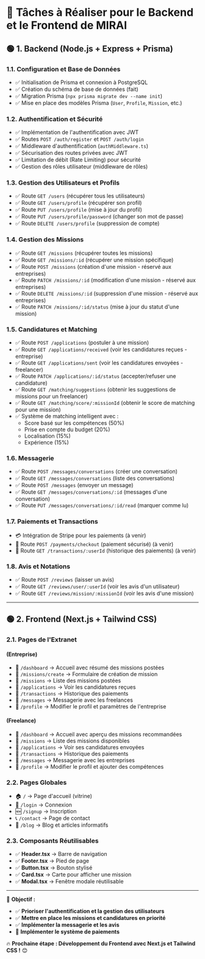 # 🚀 Tâches à Réaliser pour le Backend et le Frontend de MIRAI

## 🟢 **1. Backend (Node.js + Express + Prisma)**

### **1.1. Configuration et Base de Données**
- ✅ Initialisation de Prisma et connexion à PostgreSQL
- ✅ Création du schéma de base de données (fait)
- ✅ Migration Prisma (`npx prisma migrate dev --name init`)
- ✅ Mise en place des modèles Prisma (`User`, `Profile`, `Mission`, etc.)

### **1.2. Authentification et Sécurité**
- ✅ Implémentation de l'authentification avec JWT
- ✅ Routes `POST /auth/register` et `POST /auth/login`
- ✅ Middleware d'authentification (`authMiddleware.ts`)
- ✅ Sécurisation des routes privées avec JWT
- ✅ Limitation de débit (Rate Limiting) pour sécurité
- ✅ Gestion des rôles utilisateur (middleware de rôles)

### **1.3. Gestion des Utilisateurs et Profils**
- ✅ Route `GET /users` (récupérer tous les utilisateurs)
- ✅ Route `GET /users/profile` (récupérer son profil)
- ✅ Route `PUT /users/profile` (mise à jour du profil)
- ✅ Route `PUT /users/profile/password` (changer son mot de passe)
- ✅ Route `DELETE /users/profile` (suppression de compte)

### **1.4. Gestion des Missions**
- ✅ Route `GET /missions` (récupérer toutes les missions)
- ✅ Route `GET /missions/:id` (récupérer une mission spécifique)
- ✅ Route `POST /missions` (création d'une mission - réservé aux entreprises)
- ✅ Route `PATCH /missions/:id` (modification d'une mission - réservé aux entreprises)
- ✅ Route `DELETE /missions/:id` (suppression d'une mission - réservé aux entreprises)
- ✅ Route `PATCH /missions/:id/status` (mise à jour du statut d'une mission)

### **1.5. Candidatures et Matching**
- ✅ Route `POST /applications` (postuler à une mission)
- ✅ Route `GET /applications/received` (voir les candidatures reçues - entreprise)
- ✅ Route `GET /applications/sent` (voir les candidatures envoyées - freelancer)
- ✅ Route `PATCH /applications/:id/status` (accepter/refuser une candidature)
- ✅ Route `GET /matching/suggestions` (obtenir les suggestions de missions pour un freelancer)
- ✅ Route `GET /matching/score/:missionId` (obtenir le score de matching pour une mission)
- ✅ Système de matching intelligent avec :
  - Score basé sur les compétences (50%)
  - Prise en compte du budget (20%)
  - Localisation (15%)
  - Expérience (15%)

### **1.6. Messagerie**
- ✅ Route `POST /messages/conversations` (créer une conversation)
- ✅ Route `GET /messages/conversations` (liste des conversations)
- ✅ Route `POST /messages` (envoyer un message)
- ✅ Route `GET /messages/conversations/:id` (messages d'une conversation)
- ✅ Route `PUT /messages/conversations/:id/read` (marquer comme lu)

### **1.7. Paiements et Transactions**
- 💳 Intégration de Stripe pour les paiements (à venir)
- 📜 Route `POST /payments/checkout` (paiement sécurisé) (à venir)
- 🔄 Route `GET /transactions/:userId` (historique des paiements) (à venir)

### **1.8. Avis et Notations**
- ✅ Route `POST /reviews` (laisser un avis)
- ✅ Route `GET /reviews/user/:userId` (voir les avis d'un utilisateur)
- ✅ Route `GET /reviews/mission/:missionId` (voir les avis d'une mission)

---

## 🟢 **2. Frontend (Next.js + Tailwind CSS)**

### **2.1. Pages de l'Extranet**

#### **(Entreprise)**
- 📌 `/dashboard` → Accueil avec résumé des missions postées
- 📌 `/missions/create` → Formulaire de création de mission
- 📌 `/missions` → Liste des missions postées
- 📌 `/applications` → Voir les candidatures reçues
- 📌 `/transactions` → Historique des paiements
- 📌 `/messages` → Messagerie avec les freelances
- 📌 `/profile` → Modifier le profil et paramètres de l'entreprise

#### **(Freelance)**
- 📌 `/dashboard` → Accueil avec aperçu des missions recommandées
- 📌 `/missions` → Liste des missions disponibles
- 📌 `/applications` → Voir ses candidatures envoyées
- 📌 `/transactions` → Historique des paiements
- 📌 `/messages` → Messagerie avec les entreprises
- 📌 `/profile` → Modifier le profil et ajouter des compétences

### **2.2. Pages Globales**
- 🏠 `/` → Page d'accueil (vitrine)
- 🔑 `/login` → Connexion
- 🆕 `/signup` → Inscription
- 📞 `/contact` → Page de contact
- 📄 `/blog` → Blog et articles informatifs

### **2.3. Composants Réutilisables**
- ✅ **Header.tsx** → Barre de navigation
- ✅ **Footer.tsx** → Pied de page
- ✅ **Button.tsx** → Bouton stylisé
- ✅ **Card.tsx** → Carte pour afficher une mission
- ✅ **Modal.tsx** → Fenêtre modale réutilisable

---

🎯 **Objectif :**
- ✅ **Prioriser l'authentification et la gestion des utilisateurs**
- ✅ **Mettre en place les missions et candidatures en priorité**
- ✅ **Implémenter la messagerie et les avis**
- 🔄 **Implémenter le système de paiements**

🔥 **Prochaine étape : Développement du Frontend avec Next.js et Tailwind CSS !** 😊

